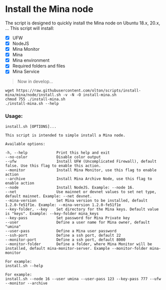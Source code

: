 # Install the Mina node

The script is designed to quickly install the Mina node on Ubuntu 18.x, 20.x, ...
This script will install:
- [x] UFW
- [x] NodeJS
- [x] Mina Monitor
- [x] Mina
- [x] Mina environment
- [x] Required folders and files
- [x] Mina Service

> Now in develop...

```shell
wget https://raw.githubusercontent.com/olton/scripts/install-mina/mina/node/install.sh -v -N -O install-mina.sh
chmod 755 ./install-mina.sh
./install-mina.sh --help
```

### Usage:
```shell
install.sh [OPTIONS]...

This script is intended to simple install a Mina node.

Available options:

-h, --help             Print this help and exit
--no-color             Disable color output
--ufw                  Install UFW (Uncomplicated Firewall), default false. Use this flag to enable this action.
--monitor              Install Mina Monitor, use this flag to enable action
--archive              Install Mina Archive Node, use this flag to enable action
--node                 Install NodeJS. Example: --node 16.
--net                  Use mainnet or devnet values to set net type, default mainnet. Example: --net devnet.
--mina-version         Set Mina version to be installed, default 1.2.0-fe51f1e. Example: --mina-version 1.2.0-fe51f1e
--key-folder, --key    Set directory for the Mina keys. Default value is "keys". Example: --key-folder mina_keys
--key-pass             Set password for Mina Private key
--user                 Define a user name for Mina owner, default "umina"
--user-pass            Define a Mina user password
--ssh-port             Define a ssh port, default 22
--monitor-port         Define a ssh port, default 8000
--monitor-folder       Define a folder, where Mina Monitor will be installed, default mina-monitor-server. Example --monitor-folder mina-monitor

For example:
install.sh --help

For example:
install.sh --node 16 --user umina --user-pass 123 --key-pass 777 --ufw --monitor --archive
```